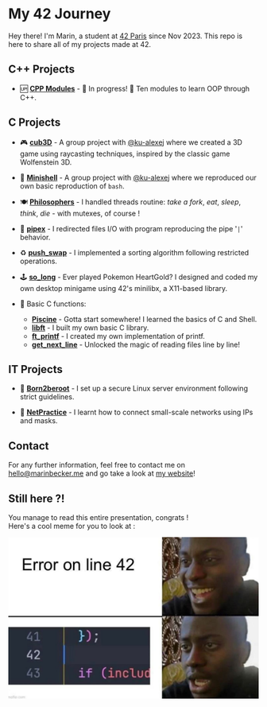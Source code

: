 # My 42 Journey

Hey there! I'm Marin, a student at [42 Paris](https://42.fr) since Nov 2023. This repo is here to share all of my projects made at 42. 

## C++ Projects

- 🆙 [**CPP Modules**](./CPP.0-modules/) - 🚧 In progress! 🚧 Ten modules to learn OOP through C++.

## C Projects

- 🎮 [**cub3D**](https://github.com/42mates/cub3D) - A group project with [@ku-alexej](https://github.com/ku-alexej) where we created a 3D game using raycasting techniques, inspired by the classic game Wolfenstein 3D.

- 🐚 [**Minishell**](https://github.com/42mates/minishell/) - A group project with [@ku-alexej](https://github.com/ku-alexej) where we reproduced our own basic reproduction of `bash`.

- 🍽️ [**Philosophers**](./C.8-Philosophers/) - I handled threads routine: _take a fork_, _eat_, _sleep_, _think_, _die_ - with mutexes, of course !

- 🚰 [**pipex**](./C.6-pipex/) - I redirected files I/O with program reproducing the pipe '`|`' behavior.

- ♻️ [**push_swap**](./C.5-push_swap/) - I implemented a sorting algorithm following restricted operations.

- 🕹️ [**so_long**](./C.4-so_long/) - Ever played Pokemon HeartGold? I designed and coded my own desktop minigame using 42's minilibx, a X11-based library.  

- 🐣 Basic C functions:
	- [**Piscine**](./C.0-piscine/) - Gotta start somewhere! I learned the basics of C and Shell.
	- [**libft**](./C.1-libft/) - I built my own basic C library.
	- [**ft_printf**](./C.2-printf/) - I created my own implementation of printf.
	- [**get_next_line**](./C.3-get_next_line/) - Unlocked the magic of reading files line by line!

## IT Projects

- 🌱 [**Born2beroot**](./IT.0-Born2beroot/) - I set up a secure Linux server environment following strict guidelines.

- 🛜 [**NetPractice**](./IT.0-Born2beroot/) - I learnt how to connect small-scale networks using IPs and masks.

## Contact

For any further information, feel free to contact me on [hello@marinbecker.me](mailto:hello@marinbecker.me) and go take a look at [my website](https://www.marinbecker.me)!


## Still here ?!

You manage to read this entire presentation, congrats !   
Here's a cool meme for you to look at :
<div align="center">
	<img src="./.misc/meme-line42.jpg" alt="Cool Meme">
</div>